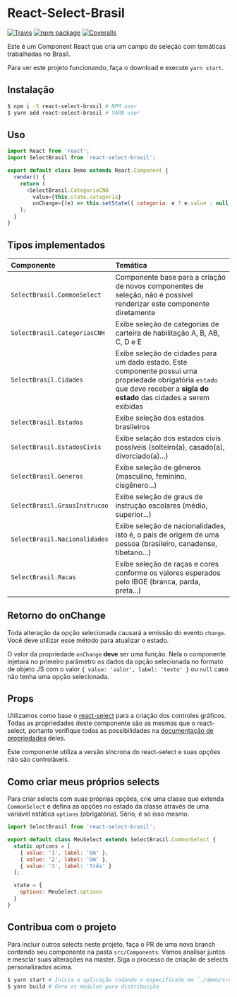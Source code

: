 # React-Select-Brasil

[![Travis][build-badge]][build]
[![npm package][npm-badge]][npm]
[![Coveralls][coveralls-badge]][coveralls]

Este é um Component React que cria um campo de seleção com temáticas trabalhadas no Brasil.

Para ver este projeto funcionando, faça o download e execute `yarn start`.

## Instalação

```bash
$ npm i -S react-select-brasil # NPM user
$ yarn add react-select-brasil # YARN user
```

## Uso

```js
import React from 'react';
import SelectBrasil from 'react-select-brasil';

export default class Demo extends React.Component {
  render() {
    return (
      <SelectBrasil.CategoriaCNH
        value={this.state.categoria}
        onChange={(e) => this.setState({ categoria: e ? e.value : null })}>
    );
  }
}
```

## Tipos implementados

| Componente | Temática |
| :-- | :-- |
| `SelectBrasil.CommonSelect` | Componente base para a criação de novos componentes de seleção, não é possível renderizar este componente diretamente |
| `SelectBrasil.CategoriasCNH` | Exibe seleção de categorias de carteira de habilitação A, B, AB, C, D e E |
| `SelectBrasil.Cidades` | Exibe seleção de cidades para um dado estado. Este componente possui uma propriedade obrigatória `estado` que deve receber a **sigla do estado** das cidades a serem exibidas |
| `SelectBrasil.Estados` | Exibe seleção dos estados brasileiros |
| `SelectBrasil.EstadosCivis` | Exibe selação dos estados civís possíveis (solteiro(a), casado(a), divorciado(a)...) |
| `SelectBrasil.Generos` | Exibe seleção de gêneros (masculino, feminino, cisgênero...) |
| `SelectBrasil.GrausInstrucao` | Exibe seleção de graus de instrução escolares (médio, superior...) |
| `SelectBrasil.Nacionalidades` | Exibe seleção de nacionalidades, isto é, o país de origem de uma pessoa (brasileiro, canadense, tibetano...) |
| `SelectBrasil.Racas` | Exibe seleção de raças e cores conforme os valores esperados pelo IBGE (branca, parda, preta...) |


## Retorno do onChange

Toda alteração da opção selecionada causará a emissão do evento `change`. Você deve utilizar esse método para atualizar o estado.

O valor da propriedade `onChange` **deve** ser uma função. Nela o componente injetará no primeiro parâmetro os dados da opção selecionada no formato de objeto JS com o valor `{ value: 'valor', label: 'texto' }` ou `null` caso não tenha uma opção selecionada.

## Props

Utilizamos como base o [react-select][react-select] para a criação dos controles gráficos. Todas as propriedades deste componente são as mesmas que o react-select, portanto verifique todas as possibilidades na [documentação de propriedades][react-select-props] deles.

Este componente utiliza a versão síncrona do react-select e suas opções não são controláveis.

## Como criar meus próprios selects

Para criar selects com suas próprias opções, crie uma classe que extenda `CommonSelect` e defina as opções no estado da classe através de uma variável estática `options` (obrigatória). Sério, é só isso mesmo.

```js
import SelectBrasil from 'react-select-brasil';

export default class MeuSelect extends SelectBrasil.CommonSelect {
  static options = [
    { value: '1', label: 'Um' },
    { value: '2', label: 'Um' },
    { value: '3', label: 'Três' }
  ];

  state = {
    options: MeuSelect.options
  }
}
```

## Contribua com o projeto

Para incluir outros selects neste projeto, faça o PR de uma nova branch contendo seu componente na pasta `src/Components`. Vamos analisar juntos e mesclar suas alterações na master. Siga o processo de criação de selects personalizados acima.

```bash
$ yarn start # Inicia a aplicação rodando o especificado em `./demo/src/index.js`
$ yarn build # Gera os módulos para distribuição
```

[build-badge]: https://img.shields.io/travis/user/repo/master.png?style=flat-square
[build]: https://travis-ci.org/natanaelsimoes/react-select-brasil

[npm-badge]: https://img.shields.io/npm/v/npm-package.png?style=flat-square
[npm]: https://www.npmjs.org/natanaelsimoes/react-select-brasil

[coveralls-badge]: https://img.shields.io/coveralls/user/repo/master.png?style=flat-square
[coveralls]: https://coveralls.io/github/natanaelsimoes/react-select-brasil

[react-select]: https://react-select.com
[react-select-props]: https://react-select.com/props